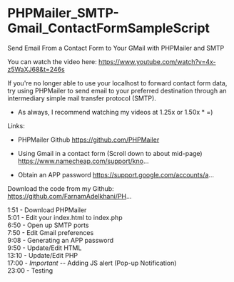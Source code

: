 # PHPMailer_SMTP-Gmail_ContactFormSampleScript
Send Email From a Contact Form to Your GMail with PHPMailer and SMTP

You can watch the video here: https://www.youtube.com/watch?v=4x-z5WaXJ68&t=246s

If you're no longer able to use your localhost to forward contact form data, try using PHPMailer to send email to your preferred destination through an intermediary simple mail transfer protocol (SMTP).
* As always, I recommend watching my videos at 1.25x or 1.50x * =)

Links:
- PHPMailer Github
https://github.com/PHPMailer

- Using Gmail in a contact form (Scroll down to about mid-page)
https://www.namecheap.com/support/kno...

- Obtain an APP password
https://support.google.com/accounts/a...

Download the code from my Github:
https://github.com/FarnamAdelkhani/PH...

1:51 - Download PHPMailer<br>
5:01 -  Edit your index.html to index.php<br>
6:50 - Open up SMTP ports<br>
7:50 - Edit Gmail preferences<br>
9:08 - Generating an APP password<br>
9:50 - Update/Edit HTML<br>
13:10 - Update/Edit PHP<br>
17:00 - *Important* -- Adding JS alert (Pop-up Notification)<br>
23:00 - Testing<br>
